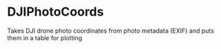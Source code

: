 # DJIPhotoCoords
Takes DJI drone photo coordinates from photo metadata (EXIF) and puts them in a table for plotting
